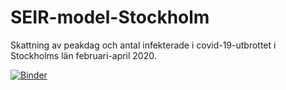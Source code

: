 # SEIR-model-Stockholm
Skattning av peakdag och antal infekterade i covid-19-utbrottet i Stockholms län februari-april 2020.

[![Binder](https://mybinder.org/badge_logo.svg)](https://gke.mybinder.org/v2/gh/FohmAnalys/SEIR-model-Stockholm/master?urlpath=%2Frstudio)
